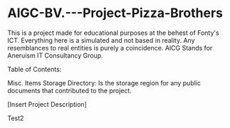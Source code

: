  # AIGC-BV.---Project-Pizza-Brothers
This is a project made for educational purposes at the behest of Fonty's ICT. Everything here is a simulated and not based in reality. Any resemblances to real entities is purely a coincidence. AICG Stands for Aneruism IT Consultancy Group.

Table of Contents:

Misc. Items Storage Directory: Is the storage region for any public documents that contributed to the project.

[Insert Project Description]

Test2